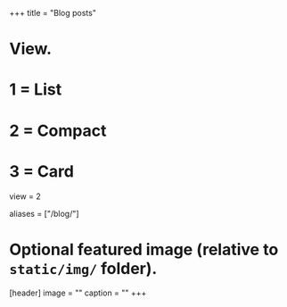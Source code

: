 +++
title = "Blog posts"

# View.
#   1 = List
#   2 = Compact
#   3 = Card
view = 2

aliases = ["/blog/"]

# Optional featured image (relative to `static/img/` folder).
[header]
image = ""
caption = ""
+++
